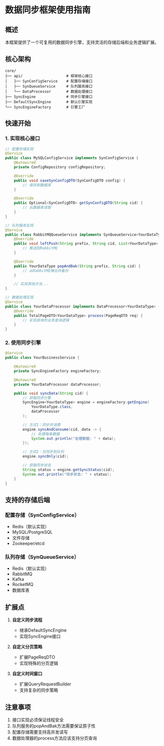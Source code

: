 # 数据同步框架使用指南

## 概述

本框架提供了一个可复用的数据同步引擎，支持灵活的存储后端和业务逻辑扩展。

## 核心架构

```
core/
├── api/                    # 框架核心接口
│   ├── SynConfigService    # 配置存储接口
│   ├── SynQueueService     # 队列服务接口
│   └── DataProcessor       # 数据处理接口
├── SyncEngine              # 同步引擎接口
├── DefaultSyncEngine       # 默认引擎实现
└── SyncEngineFactory       # 引擎工厂
```

## 快速开始

### 1. 实现核心接口

```java
// 配置存储实现
@Service
public class MySQLConfigService implements SynConfigService {
    @Autowired
    private ConfigRepository configRepository;

    @Override
    public void saveSynConfigDTO(SynConfigDTO config) {
        // 保存到数据库
    }

    @Override
    public Optional<SynConfigDTO> getSynConfigDTO(String cid) {
        // 从数据库读取
    }
}

// 队列服务实现
@Service
public class RabbitMQQueueService implements SynQueueService<YourDataType> {
    @Override
    public void leftPush(String prefix, String cid, List<YourDataType> dataList) {
        // 推送到RabbitMQ
    }

    @Override
    public YourDataType popAndBak(String prefix, String cid) {
        // 从RabbitMQ弹出并备份
    }

    // 实现其他方法...
}

// 数据处理实现
@Service
public class YourDataProcessor implements DataProcessor<YourDataType> {
    @Override
    public TotalPageDTO<YourDataType> process(PageReqDTO req) {
        // 实现具体的业务查询逻辑
    }
}
```

### 2. 使用同步引擎

```java
@Service
public class YourBusinessService {

    @Autowired
    private SyncEngineFactory engineFactory;

    @Autowired
    private YourDataProcessor dataProcessor;

    public void syncData(String cid) {
        // 获取同步引擎
        SyncEngine<YourDataType> engine = engineFactory.getEngine(
            YourDataType.class,
            dataProcessor
        );

        // 方式1：同步并消费
        engine.syncAndConsume(cid, data -> {
            // 处理每条数据
            System.out.println("处理数据: " + data);
        });

        // 方式2：仅同步到队列
        engine.syncOnly(cid);

        // 获取同步状态
        String status = engine.getSyncStatus(cid);
        System.out.println("同步状态: " + status);
    }
}
```

## 支持的存储后端

### 配置存储（SynConfigService）
- Redis（默认实现）
- MySQL/PostgreSQL
- 文件存储
- Zookeeper/etcd

### 队列存储（SynQueueService）
- Redis（默认实现）
- RabbitMQ
- Kafka
- RocketMQ
- 数据库表

## 扩展点

1. **自定义同步流程**
   - 继承DefaultSyncEngine
   - 实现SyncEngine接口

2. **自定义分页策略**
   - 扩展PageReqDTO
   - 实现特殊的分页逻辑

3. **自定义时间窗口**
   - 扩展QueryRequestBuilder
   - 支持复杂的同步策略

## 注意事项

1. 接口实现必须保证线程安全
2. 队列服务的popAndBak方法需要保证原子性
3. 配置存储需要支持高并发读写
4. 数据处理器的process方法应该支持分页查询